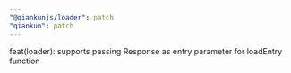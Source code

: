 ```yaml
---
"@qiankunjs/loader": patch
"qiankun": patch
---
```


feat(loader): supports passing Response as entry parameter for loadEntry function
